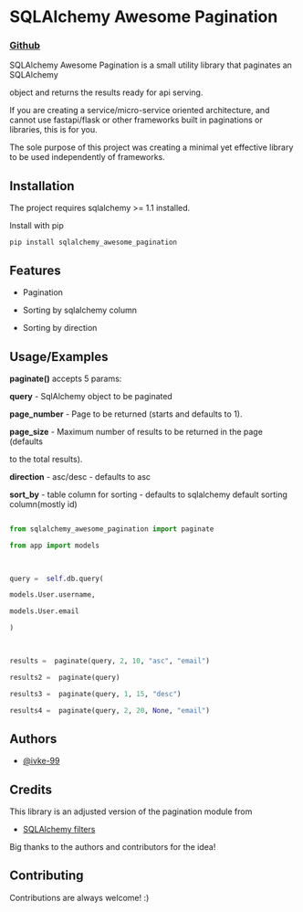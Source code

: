 
  

# SQLAlchemy Awesome Pagination

###  [**Github**](https://github.com/ivke-99/sqlalchemy_awesome_pagination)

SQLAlchemy Awesome Pagination is a small utility library that paginates an SQLAlchemy

object and returns the results ready for api serving.

  

If you are creating a service/micro-service oriented architecture, and cannot use fastapi/flask or other frameworks built in paginations or libraries, this is for you.

  

The sole purpose of this project was creating a minimal yet effective library to be used independently of frameworks.

  
  

## Installation

  

The project requires sqlalchemy >= 1.1 installed.

  

Install with pip

  

```pip install sqlalchemy_awesome_pagination```

## Features

  

- Pagination

- Sorting by sqlalchemy column

- Sorting by direction

  
  

## Usage/Examples

**paginate()** accepts 5 params:

  

**query** - SqlAlchemy object to be paginated

  

**page_number** - Page to be returned (starts and defaults to 1).

  

**page_size** - Maximum number of results to be returned in the page (defaults

to the total results).

  

**direction** - asc/desc - defaults to asc

  

**sort_by** - table column for sorting - defaults to sqlalchemy default sorting column(mostly id)

  

```python

from sqlalchemy_awesome_pagination import paginate

from app import models

  

query =  self.db.query(

models.User.username,

models.User.email

)

  

results =  paginate(query, 2, 10, "asc", "email")

results2 =  paginate(query)

results3 =  paginate(query, 1, 15, "desc")

results4 =  paginate(query, 2, 20, None, "email")

```

  
  

## Authors

  

- [@ivke-99](https://www.github.com/ivke-99)

  
  

## Credits

  

This library is an adjusted version of the pagination module from

- [SQLAlchemy filters](https://github.com/juliotrigo/sqlalchemy-filters)

  

Big thanks to the authors and contributors for the idea!

  
  

## Contributing

  

Contributions are always welcome! :)